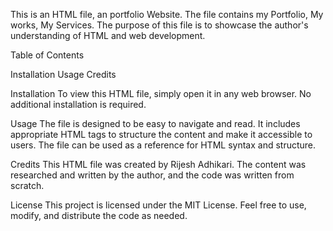 This is an HTML file, an portfolio Website. The file contains my Portfolio, My works, My Services. The purpose of this file is to showcase the author's understanding of HTML and web development.

Table of Contents

Installation Usage Credits

Installation To view this HTML file, simply open it in any web browser. No additional installation is required.

Usage The file is designed to be easy to navigate and read. It includes appropriate HTML tags to structure the content and make it accessible to users. The file can be used as a reference for HTML syntax and structure.

Credits This HTML file was created by Rijesh Adhikari. The content was researched and written by the author, and the code was written from scratch.

License This project is licensed under the MIT License. Feel free to use, modify, and distribute the code as needed.
